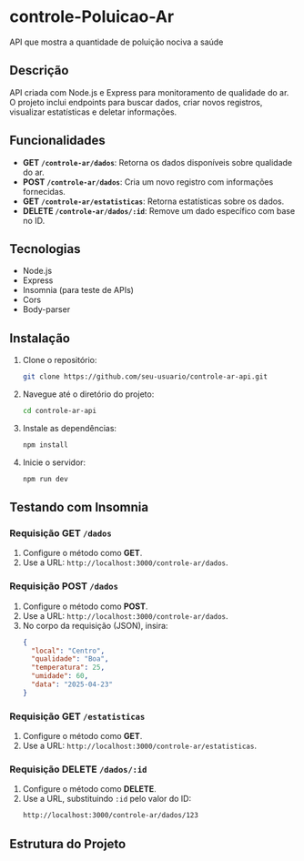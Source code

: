 # controle-Poluicao-Ar
 API que mostra a quantidade de poluição nociva a saúde 

## Descrição
API criada com Node.js e Express para monitoramento de qualidade do ar. O projeto inclui endpoints para buscar dados, criar novos registros, visualizar estatísticas e deletar informações.

## Funcionalidades
- **GET `/controle-ar/dados`**: Retorna os dados disponíveis sobre qualidade do ar.
- **POST `/controle-ar/dados`**: Cria um novo registro com informações fornecidas.
- **GET `/controle-ar/estatisticas`**: Retorna estatísticas sobre os dados.
- **DELETE `/controle-ar/dados/:id`**: Remove um dado específico com base no ID.

## Tecnologias
- Node.js
- Express
- Insomnia (para teste de APIs)
- Cors
- Body-parser

## Instalação
1. Clone o repositório:
    ```bash
    git clone https://github.com/seu-usuario/controle-ar-api.git
    ```
2. Navegue até o diretório do projeto:
    ```bash
    cd controle-ar-api
    ```
3. Instale as dependências:
    ```bash
    npm install
    ```
4. Inicie o servidor:
    ```bash
    npm run dev
    ```

## Testando com Insomnia
### Requisição GET `/dados`
1. Configure o método como **GET**.
2. Use a URL: `http://localhost:3000/controle-ar/dados`.

### Requisição POST `/dados`
1. Configure o método como **POST**.
2. Use a URL: `http://localhost:3000/controle-ar/dados`.
3. No corpo da requisição (JSON), insira:
    ```json
    {
      "local": "Centro",
      "qualidade": "Boa",
      "temperatura": 25,
      "umidade": 60,
      "data": "2025-04-23"
    }
    ```

### Requisição GET `/estatisticas`
1. Configure o método como **GET**.
2. Use a URL: `http://localhost:3000/controle-ar/estatisticas`.

### Requisição DELETE `/dados/:id`
1. Configure o método como **DELETE**.
2. Use a URL, substituindo `:id` pelo valor do ID:
    ```bash
    http://localhost:3000/controle-ar/dados/123
    ```

## Estrutura do Projeto
